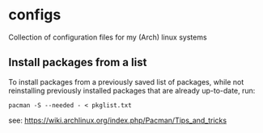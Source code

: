 configs
=======

Collection of configuration files for my (Arch) linux systems

Install packages from a list
----------------------------

To install packages from a previously saved list of packages, while not reinstalling previously installed packages that are already up-to-date, run:

```
pacman -S --needed - < pkglist.txt
```

see: https://wiki.archlinux.org/index.php/Pacman/Tips_and_tricks